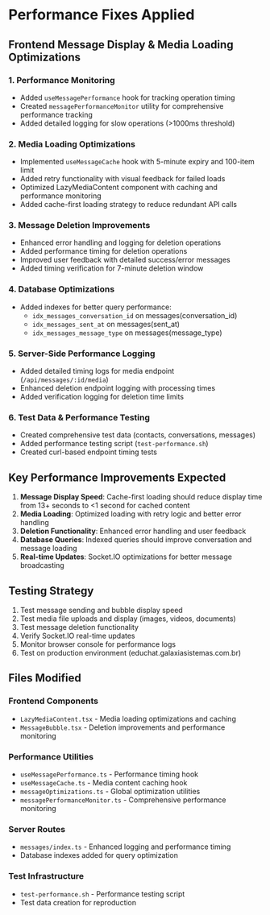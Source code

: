 # Performance Fixes Applied

## Frontend Message Display & Media Loading Optimizations

### 1. Performance Monitoring
- Added `useMessagePerformance` hook for tracking operation timing
- Created `messagePerformanceMonitor` utility for comprehensive performance tracking
- Added detailed logging for slow operations (>1000ms threshold)

### 2. Media Loading Optimizations
- Implemented `useMessageCache` hook with 5-minute expiry and 100-item limit
- Added retry functionality with visual feedback for failed loads
- Optimized LazyMediaContent component with caching and performance monitoring
- Added cache-first loading strategy to reduce redundant API calls

### 3. Message Deletion Improvements
- Enhanced error handling and logging for deletion operations
- Added performance timing for deletion operations
- Improved user feedback with detailed success/error messages
- Added timing verification for 7-minute deletion window

### 4. Database Optimizations
- Added indexes for better query performance:
  - `idx_messages_conversation_id` on messages(conversation_id)
  - `idx_messages_sent_at` on messages(sent_at)
  - `idx_messages_message_type` on messages(message_type)

### 5. Server-Side Performance Logging
- Added detailed timing logs for media endpoint (`/api/messages/:id/media`)
- Enhanced deletion endpoint logging with processing times
- Added verification logging for deletion time limits

### 6. Test Data & Performance Testing
- Created comprehensive test data (contacts, conversations, messages)
- Added performance testing script (`test-performance.sh`)
- Created curl-based endpoint timing tests

## Key Performance Improvements Expected

1. **Message Display Speed**: Cache-first loading should reduce display time from 13+ seconds to <1 second for cached content
2. **Media Loading**: Optimized loading with retry logic and better error handling
3. **Deletion Functionality**: Enhanced error handling and user feedback
4. **Database Queries**: Indexed queries should improve conversation and message loading
5. **Real-time Updates**: Socket.IO optimizations for better message broadcasting

## Testing Strategy

1. Test message sending and bubble display speed
2. Test media file uploads and display (images, videos, documents)
3. Test message deletion functionality
4. Verify Socket.IO real-time updates
5. Monitor browser console for performance logs
6. Test on production environment (educhat.galaxiasistemas.com.br)

## Files Modified

### Frontend Components
- `LazyMediaContent.tsx` - Media loading optimizations and caching
- `MessageBubble.tsx` - Deletion improvements and performance monitoring

### Performance Utilities
- `useMessagePerformance.ts` - Performance timing hook
- `useMessageCache.ts` - Media content caching hook
- `messageOptimizations.ts` - Global optimization utilities
- `messagePerformanceMonitor.ts` - Comprehensive performance monitoring

### Server Routes
- `messages/index.ts` - Enhanced logging and performance timing
- Database indexes added for query optimization

### Test Infrastructure
- `test-performance.sh` - Performance testing script
- Test data creation for reproduction
